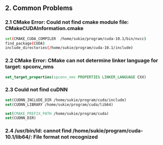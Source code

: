 
## 2. Common Problems

### 2.1 CMake Error: Could not find cmake module file: CMakeCUDAInformation.cmake

```bash
set(CMAKE_CUDA_COMPILER  /home/sukie/program/cuda-10.1/bin/nvcc)
find_package(CUDA)
include_directories(/home/sukie/program/cuda-10.1/include)
```

### 2.2 CMake Error: CMake can not determine linker language for target: spconv_nms

```cmake
set_target_properties(spconv_nms PROPERTIES LINKER_LANGUAGE CXX)
```

### 2.3 Could not find cuDNN

```cmake
set(CUDNN_INCLUDE_DIR /home/sukie/program/cuda/include)
set(CUDNN_LIBRARY /home/sukie/program/cuda/lib64)
```

```cmake
set(CMAKE_PREFIX_PATH /home/sukie/program/cuda)
set(CUDNN_DIR)
```

### 2.4 /usr/bin/ld: cannot find /home/sukie/program/cuda-10.1/lib64/: File format not recognized

